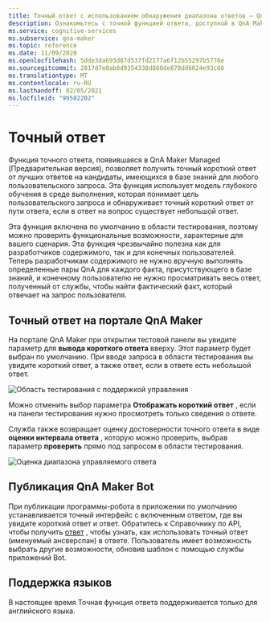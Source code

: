 ```yaml
---
title: Точный ответ с использованием обнаружения диапазона ответов — QnA Maker
description: Ознакомьтесь с точной функцией ответа, доступной в QnA Maker управляемых.
ms.service: cognitive-services
ms.subservice: qna-maker
ms.topic: reference
ms.date: 11/09/2020
ms.openlocfilehash: 5dde3da693d87d537fd2177a6f12b55297b5776e
ms.sourcegitcommit: 2817d7e0ab8d9354338d860de878dd6024e93c66
ms.translationtype: MT
ms.contentlocale: ru-RU
ms.lasthandoff: 02/05/2021
ms.locfileid: "99582202"
---
```

# <a name="precise-answering"></a>Точный ответ

Функция точного ответа, появившаяся в QnA Maker Managed (Предварительная версия), позволяет получить точный короткий ответ от лучших ответов на кандидаты, имеющихся в базе знаний для любого пользовательского запроса. Эта функция использует модель глубокого обучения в среде выполнения, которая понимает цель пользовательского запроса и обнаруживает точный короткий ответ от пути ответа, если в ответ на вопрос существует небольшой ответ. 

Эта функция включена по умолчанию в области тестирования, поэтому можно проверить функциональные возможности, характерные для вашего сценария. Эта функция чрезвычайно полезна как для разработчиков содержимого, так и для конечных пользователей. Теперь разработчикам содержимого не нужно вручную выполнять определенные пары QnA для каждого факта, присутствующего в базе знаний, и конечному пользователю не нужно просматривать весь ответ, полученный от службы, чтобы найти фактический факт, который отвечает на запрос пользователя. 

## <a name="precise-answering-on-qna-maker-portal"></a>Точный ответ на портале QnA Maker

На портале QnA Maker при открытии тестовой панели вы увидите параметр для **вывода короткого ответа** вверху. Этот параметр будет выбран по умолчанию. При вводе запроса в области тестирования вы увидите короткий ответ, а также ответ, если в ответе есть небольшой ответ. 
 
![Область тестирования с поддержкой управления](../QnAMaker/media/conversational-context/test-pane-with-managed.png)

Можно отменить выбор параметра **Отображать короткий ответ** , если на панели тестирования нужно просмотреть только сведения о ответе. 

Служба также возвращает оценку достоверности точного ответа в виде **оценки интервала ответа** , которую можно проверить, выбрав параметр **проверить** прямо под запросом в области тестирования.

![Оценка диапазона управляемого ответа](../QnAMaker/media/conversational-context/managed-answer-span-score.png)

## <a name="publishing-a-qna-maker-bot"></a>Публикация QnA Maker Bot

При публикации программы-робота в приложении по умолчанию устанавливается точный интерфейс с включенным ответом, где вы увидите короткий ответ и ответ. Обратитесь к Справочнику по API, чтобы получить [ответ](https://docs.microsoft.com/rest/api/cognitiveservices/qnamakerv5.0-preview.1/knowledgebase/generateanswer#answerspan) , чтобы узнать, как использовать точный ответ (именуемый ансверспан) в ответе. Пользователь имеет возможность выбрать другие возможности, обновив шаблон с помощью службы приложений Bot. 

## <a name="language-support"></a>Поддержка языков

В настоящее время Точная функция ответа поддерживается только для английского языка.
